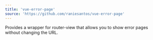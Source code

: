 ```yaml
---
title: 'vue-error-page'
source: 'https://github.com/raniesantos/vue-error-page'
---
```

Provides a wrapper for router-view that allows you to show error pages without changing the URL.
